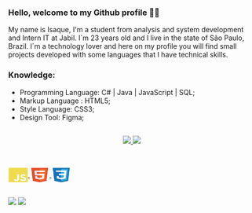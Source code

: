### Hello, welcome to my Github profile 🙋‍♂️


My name is Isaque, I'm a student from analysis and system development and Intern IT at Jabil. I´m 23 years old and I live in the state of São Paulo, Brazil. I´m a technology lover and here on my profile you will find small projects developed with some languages that I have technical skills.

### Knowledge:

- Programming Language: C# | Java | JavaScript | SQL;
- Markup Language : HTML5;
- Style Language: CSS3;
- Design Tool: Figma;
 ##
 
<div align="center">
  <a href="https://github.com/IsaqueBar21">
  <img height="180em" src="https://github-readme-stats.vercel.app/api?username=isaquebar21&show_icons=true&theme=merko&include_all_commits=true&count_private=true"/>
  <img height="180em" src="https://github-readme-stats.vercel.app/api/top-langs/?username=isaquebar21&layout=compact&langs_count=7&theme=merko"/>
</div>
 
  ##
  
<div style="display: inline_block"><br>
  <img align="center" alt="Isaque-Js" height="30" width="40" src="https://raw.githubusercontent.com/devicons/devicon/master/icons/javascript/javascript-plain.svg">
  <img align="center" alt="Isaque-HTML" height="30" width="40" src="https://raw.githubusercontent.com/devicons/devicon/master/icons/html5/html5-original.svg">
  <img align="center" alt="Isaque-CSS" height="30" width="40" src="https://raw.githubusercontent.com/devicons/devicon/master/icons/css3/css3-original.svg">
</div>
  
  ##
  
<div>   
  <a href = "mailto:isaquebarbosa@outlook.com"><img src="https://img.shields.io/badge/Microsoft_Outlook-0078D4?style=for-the-badge&logo=microsoft-outlook&logoColor=white"></a>
  <a href="https://www.linkedin.com/in/isaque-barbosa2021dev/" target="_blank"><img src="https://img.shields.io/badge/-LinkedIn-%230077B5?style=for-the-badge&logo=linkedin&logoColor=white" target="_blank"></a>
</div>  

